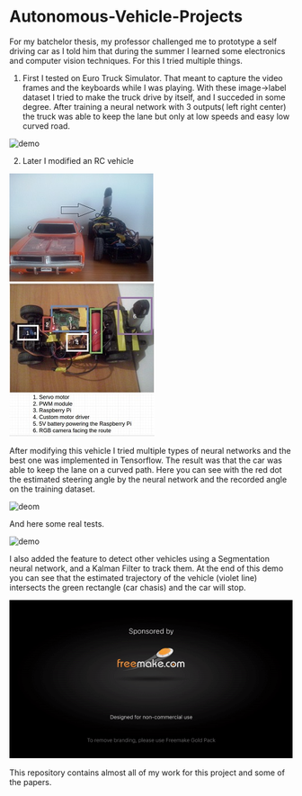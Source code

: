 # Autonomous-Vehicle-Projects

For my batchelor thesis, my professor challenged me to prototype a self driving car as I told him that during the summer I learned some electronics and computer vision techniques.
For this I tried multiple things.
1. First I tested on Euro Truck Simulator. 
That meant to capture the video frames and the keyboards while I was playing. With these image->label dataset I tried to make the truck drive by itself, and I succeded in some degree. After training a neural network with 3 outputs( left right center) the truck was able to keep the lane but only at low speeds and easy low curved road.

![demo](media/ice_video_20161114-014606.gif)

2. Later I modified an RC vehicle

![demo](media/CAM00697.jpg)
![demo](media/Capture.JPG)

After modifying this vehicle I tried multiple types of neural networks and the best one was implemented in Tensorflow.
The result was that the car was able to keep the lane on a curved path.
Here you can see with the red dot the estimated steering angle by the neural network and the recorded angle on the training dataset.

![deom](media/steerin.gif)

And here some real tests.

![demo](media/ezgif.com-gif-maker.gif)

I also added the feature to detect other vehicles using a Segmentation neural network, and a Kalman Filter to track them.
At the end of this demo you can see that the estimated trajectory of the vehicle (violet line) intersects the green rectangle (car chasis) and the car will stop.

![demo](media/detection.gif)

This repository contains almost all of my work for this project and some of the papers.
